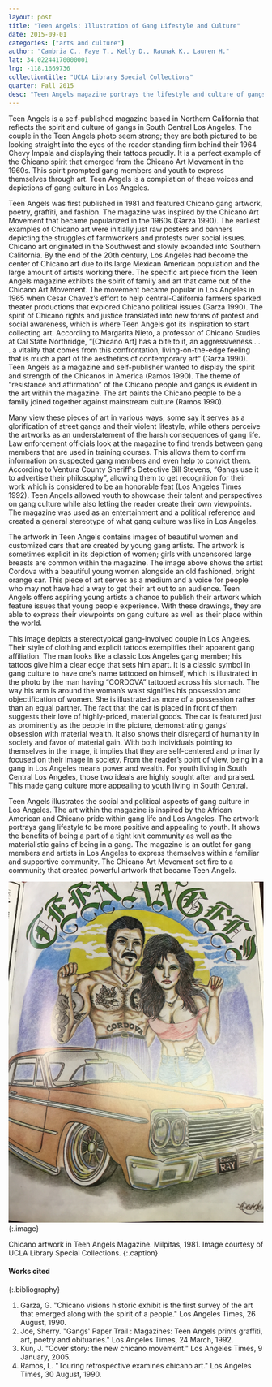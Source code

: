 ```yaml
---
layout: post
title: "Teen Angels: Illustration of Gang Lifestyle and Culture"
date: 2015-09-01
categories: ["arts and culture"]
author: "Cambria C., Faye T., Kelly D., Raunak K., Lauren H."
lat: 34.02244170000001
lng: -118.1669736
collectiontitle: "UCLA Library Special Collections"
quarter: Fall 2015
desc: "Teen Angels magazine portrays the lifestyle and culture of gangs in Los Angeles through art."
---
```

Teen Angels is a self-published magazine based in Northern California that reflects the spirit and culture of gangs in South Central Los Angeles. The couple in the Teen Angels photo seem strong; they are both pictured to be looking straight into the eyes of the reader standing firm behind their 1964 Chevy Impala and displaying their tattoos proudly. It is a perfect example of the Chicano spirit that emerged from the Chicano Art Movement in the 1960s. This spirit prompted gang members and youth to express themselves through art. Teen Angels is a compilation of these voices and depictions of gang culture in Los Angeles.

Teen Angels was first published in 1981 and featured Chicano gang artwork, poetry, graffiti, and fashion. The magazine was inspired by the Chicano Art Movement that became popularized in the 1960s (Garza 1990). The earliest examples of Chicano art were initially just raw posters and banners depicting the struggles of farmworkers and protests over social issues. Chicano art originated in the Southwest and slowly expanded into Southern California. By the end of the 20th century, Los Angeles had become the center of Chicano art due to its large Mexican American population and the large amount of artists working there. The specific art piece from the Teen Angels magazine exhibits the spirit of family and art that came out of the Chicano Art Movement. The movement became popular in Los Angeles in 1965 when Cesar Chavez’s effort to help central-California farmers sparked theater productions that explored Chicano political issues (Garza 1990). The spirit of Chicano rights and justice translated into new forms of protest and social awareness, which is where Teen Angels got its inspiration to start collecting art. According to Margarita Nieto, a professor of Chicano Studies at Cal State Northridge, “[Chicano Art] has a bite to it, an aggressiveness . . . a vitality that comes from this confrontation, living-on-the-edge feeling that is much a part of the aesthetics of contemporary art” (Garza 1990). Teen Angels as a magazine and self-publisher wanted to display the spirit and strength of the Chicanos in America (Ramos 1990). The theme of “resistance and affirmation” of the Chicano people and gangs is evident in the art within the magazine. The art paints the Chicano people to be a family joined together against mainstream culture (Ramos 1990).

Many view these pieces of art in various ways; some say it serves as a glorification of street gangs and their violent lifestyle, while others perceive the artworks as an understatement of the harsh consequences of gang life. Law enforcement officials look at the magazine to find trends between gang members that are used in training courses. This allows them to confirm information on suspected gang members and even help to convict them. According to Ventura County Sheriff's Detective Bill Stevens, “Gangs use it to advertise their philosophy”, allowing them to get recognition for their work which is considered to be an honorable feat (Los Angeles Times 1992). Teen Angels allowed youth to showcase their talent and perspectives on gang culture while also letting the reader create their own viewpoints. The magazine was used as an entertainment and a political reference and created a general stereotype of what gang culture was like in Los Angeles.

The artwork in Teen Angels contains images of beautiful women and customized cars that are created by young gang artists. The artwork is sometimes explicit in its depiction of women; girls with uncensored large breasts are common within the magazine. The image above shows the artist Cordova with a beautiful young women alongside an old fashioned, bright orange car. This piece of art serves as a medium and a voice for people who may not have had a way to get their art out to an audience. Teen Angels offers aspiring young artists a chance to publish their artwork which feature issues that young people experience. With these drawings, they are able to express their viewpoints on gang culture as well as their place within the world.

This image depicts a stereotypical gang-involved couple in Los Angeles. Their style of clothing and explicit tattoos exemplifies their apparent gang affiliation. The man looks like a classic Los Angeles gang member; his tattoos give him a clear edge that sets him apart. It is a classic symbol in gang culture to have one’s name tattooed on himself, which is illustrated in the photo by the man having “CORDOVA” tattooed across his stomach. The way his arm is around the woman’s waist signifies his possession and objectification of women. She is illustrated as more of a possession rather than an equal partner. The fact that the car is placed in front of them suggests their love of highly-priced, material goods. The car is featured just as prominently as the people in the picture, demonstrating gangs’ obsession with material wealth. It also shows their disregard of humanity in society and favor of material gain. With both individuals pointing to themselves in the image, it implies that they are self-centered and primarily focused on their image in society. From the reader’s point of view, being in a gang in Los Angeles means power and wealth. For youth living in South Central Los Angeles, those two ideals are highly sought after and praised. This made gang culture more appealing to youth living in South Central.

Teen Angels illustrates the social and political aspects of gang culture in Los Angeles. The art within the magazine is inspired by the African American and Chicano pride within gang life and Los Angeles. The artwork portrays gang lifestyle to be more positive and appealing to youth. It shows the benefits of being a part of a tight knit community as well as the materialistic gains of being in a gang. The magazine is an outlet for gang members and artists in Los Angeles  to express themselves within a familiar and supportive community. The Chicano Art Movement set fire to a community that created powerful artwork that became Teen Angels.


![Image of Chicano man and woman in old Chrysler with the words &#34;Teen Angels&#34; written above. The image is an example of the influence of the Chicano Art Movement on graffiti and tattoo art,](images/teenangelsimage.jpg)
{:.image}

Chicano artwork in Teen Angels Magazine. Milpitas, 1981. Image courtesy of UCLA Library Special Collections.
   {:.caption}


#### Works cited

{:.bibliography}
1. Garza, G. &quot;Chicano visions historic exhibit is the first survey of the art that emerged along with the spirit of a people.&quot; Los Angeles Times, 26 August, 1990.
2. Joe, Sherry. &quot;Gangs' Paper Trail : Magazines: Teen Angels prints graffiti, art, poetry and obituaries.&quot; Los Angeles Times, 24 March, 1992. 
3. Kun, J. &quot;Cover story: the new chicano movement.&quot; Los Angeles Times, 9 January, 2005.
4. Ramos, L. &quot;Touring retrospective examines chicano art.&quot; Los Angeles Times, 30 August, 1990.
